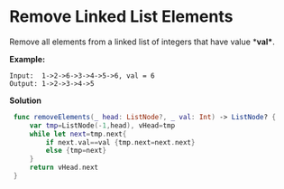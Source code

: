 # Remove Linked List Elements

Remove all elements from a linked list of integers that have value ***val\***.

**Example:**

```
Input:  1->2->6->3->4->5->6, val = 6
Output: 1->2->3->4->5
```

**Solution**

```swift
 func removeElements(_ head: ListNode?, _ val: Int) -> ListNode? {
     var tmp=ListNode(-1,head), vHead=tmp
     while let next=tmp.next{
         if next.val==val {tmp.next=next.next}
         else {tmp=next}
     }
     return vHead.next
 }
```

